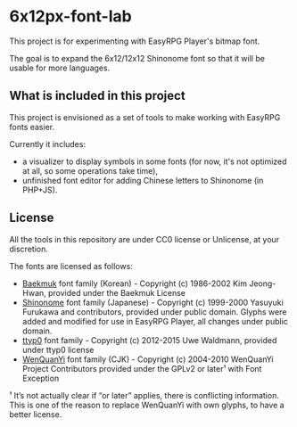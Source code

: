 6x12px-font-lab
===============

This project is for experimenting with EasyRPG Player's bitmap font.

The goal is to expand the 6x12/12x12 Shinonome font so that it will be usable
for more languages.

What is included in this project
--------------------------------

This project is envisioned as a set of tools to make working with
EasyRPG fonts easier.

Currently it includes:

- a visualizer to display symbols in some fonts (for now, it's not optimized
at all, so some operations take time),
- unfinished font editor for adding Chinese letters to Shinonome (in PHP+JS).

License
-------

All the tools in this repository are under CC0 license or Unlicense,
at your discretion.

The fonts are licensed as follows:

* [Baekmuk] font family (Korean) - Copyright (c) 1986-2002 Kim Jeong-Hwan,
  provided under the Baekmuk License
* [Shinonome] font family (Japanese) - Copyright (c) 1999-2000 Yasuyuki
  Furukawa and contributors, provided under public domain. Glyphs were added
  and modified for use in EasyRPG Player, all changes under public domain.
* [ttyp0] font family - Copyright (c) 2012-2015 Uwe Waldmann, provided under
  ttyp0 license
* [WenQuanYi] font family (CJK) - Copyright (c) 2004-2010 WenQuanYi Project
  Contributors provided under the GPLv2 or later¹ with Font Exception

¹ It’s not actually clear if “or later” applies, there is conflicting
information. This is one of the reason to replace WenQuanYi with own glyphs,
to have a better license.

[Baekmuk]: https://kldp.net/baekmuk
[Shinonome]: http://openlab.ring.gr.jp/efont/shinonome
[ttyp0]: https://people.mpi-inf.mpg.de/~uwe/misc/uw-ttyp0
[WenQuanYi]: http://wenq.org
